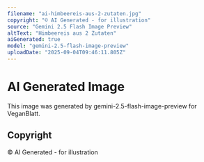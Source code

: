 ```yaml
---
filename: "ai-himbeereis-aus-2-zutaten.jpg"
copyright: "© AI Generated - for illustration"
source: "Gemini 2.5 Flash Image Preview"
altText: "Himbeereis aus 2 Zutaten"
aiGenerated: true
model: "gemini-2.5-flash-image-preview"
uploadDate: "2025-09-04T09:46:11.805Z"
---
```


# AI Generated Image

This image was generated by gemini-2.5-flash-image-preview for VeganBlatt.

## Copyright
© AI Generated - for illustration

